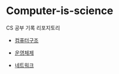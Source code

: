 # Computer-is-science
CS 공부 기록 리포지토리


- [컴퓨터구조](./ComputerArchitecture/CS_ComputerArchitecture_StudyNote.md)

- [운영체제](./OperatinSystem/OS_StudyNote.md)

- [네트워크](./Network/NET_StudyNote.md)